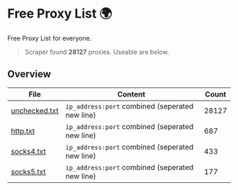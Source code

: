 
# Free Proxy List 🌍

Free Proxy List for everyone.
> Scraper found **28127** proxies. Useable are below.

## Overview

|File|Content|Count|
|----|-------|-----|
|[unchecked.txt](https://raw.githubusercontent.com/yemixzy/proxy-list/main/proxies/unchecked.txt)|`ip_address:port` combined (seperated new line)|28127|
|[http.txt](https://raw.githubusercontent.com/yemixzy/proxy-list/main/proxies/http.txt)|`ip_address:port` combined (seperated new line)|687|
|[socks4.txt](https://raw.githubusercontent.com/yemixzy/proxy-list/main/proxies/socks4.txt)|`ip_address:port` combined (seperated new line)|433|
|[socks5.txt](https://raw.githubusercontent.com/yemixzy/proxy-list/main/proxies/socks5.txt)|`ip_address:port` combined (seperated new line)|177|

